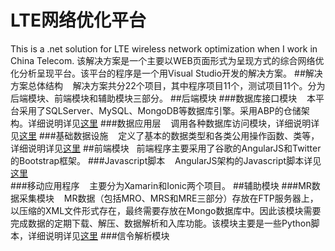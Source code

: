 # LTE网络优化平台
This is a .net solution for LTE wireless network optimization when I work in China Telecom.
该解决方案是一个主要以WEB页面形式为呈现方式的综合网络优化分析呈现平台。该平台的程序是一个用Visual Studio开发的解决方案。
##解决方案总体结构
    解决方案共分22个项目，其中程序项目11个，测试项目11个。分为后端模块、前端模块和辅助模块三部分。
##后端模块
###数据库接口模块
    本平台采用了SQLServer、MySQL、MongoDB等数据库引擎。采用ABP的仓储架构。详细说明详见[这里](https://github.com/ouyh18/LtePlatform/blob/master/Databases.md)
###数据应用层
    调用各种数据库访问模块，详细说明详见[这里](https://github.com/ouyh18/LtePlatform/blob/master/Evaluations.md)
###基础数据设施
    定义了基本的数据类型和各类公用操作函数、类等，详细说明详见[这里](https://github.com/ouyh18/LtePlatform/blob/master/Infrastructure.md)
##前端模块
    前端程序主要采用了谷歌的AngularJS和Twitter的Bootstrap框架。
###Javascript脚本
    AngularJS架构的Javascript脚本详见[这里](https://github.com/ouyh18/LtePlatform/blob/master/Angular.md)    
###移动应用程序
    主要分为Xamarin和Ionic两个项目。
##辅助模块
###MR数据采集模块
    MR数据（包括MRO、MRS和MRE三部分）存放在FTP服务器上，以压缩的XML文件形式存在，最终需要存放在Mongo数据库中。因此该模块需要完成数据的定期下载、解压、数据解析和入库功能。该模块主要是一些Python脚本，详细说明详见[这里](https://github.com/ouyh18/LtePlatform/blob/master/MrPython.md)
###信令解析模块
